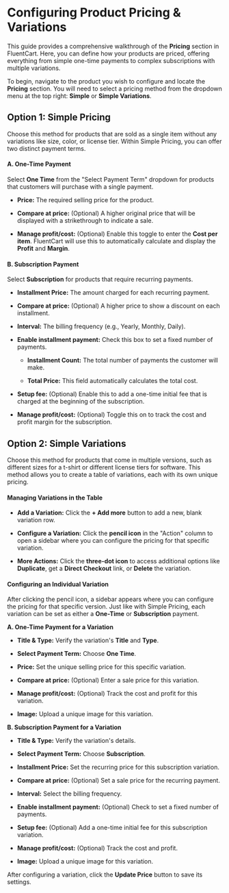# Configuring Product Pricing & Variations

This guide provides a comprehensive walkthrough of the **Pricing** section in FluentCart. Here, you can define how your products are priced, offering everything from simple one-time payments to complex subscriptions with multiple variations.

To begin, navigate to the product you wish to configure and locate the **Pricing** section. You will need to select a pricing method from the dropdown menu at the top right: **Simple** or **Simple Variations**.

## Option 1: Simple Pricing

Choose this method for products that are sold as a single item without any variations like size, color, or license tier. Within Simple Pricing, you can offer two distinct payment terms.

#### A. One-Time Payment

Select **One Time** from the "Select Payment Term" dropdown for products that customers will purchase with a single payment.

* **Price:** The required selling price for the product.

* **Compare at price:** (Optional) A higher original price that will be displayed with a strikethrough to indicate a sale.

* **Manage profit/cost:** (Optional) Enable this toggle to enter the **Cost per item**. FluentCart will use this to automatically calculate and display the **Profit** and **Margin**.

#### B. Subscription Payment

Select **Subscription** for products that require recurring payments.

* **Installment Price:** The amount charged for each recurring payment.

* **Compare at price:** (Optional) A higher price to show a discount on each installment.

* **Interval:** The billing frequency (e.g., Yearly, Monthly, Daily).

* **Enable installment payment:** Check this box to set a fixed number of payments.

  * **Installment Count:** The total number of payments the customer will make.

  * **Total Price:** This field automatically calculates the total cost.

* **Setup fee:** (Optional) Enable this to add a one-time initial fee that is charged at the beginning of the subscription.

* **Manage profit/cost:** (Optional) Toggle this on to track the cost and profit margin for the subscription.

## Option 2: Simple Variations

Choose this method for products that come in multiple versions, such as different sizes for a t-shirt or different license tiers for software. This method allows you to create a table of variations, each with its own unique pricing.

#### Managing Variations in the Table

* **Add a Variation:** Click the **+ Add more** button to add a new, blank variation row.

* **Configure a Variation:** Click the **pencil icon** in the "Action" column to open a sidebar where you can configure the pricing for that specific variation.

* **More Actions:** Click the **three-dot icon** to access additional options like **Duplicate**, get a **Direct Checkout** link, or **Delete** the variation.

#### Configuring an Individual Variation

After clicking the pencil icon, a sidebar appears where you can configure the pricing for that specific version. Just like with Simple Pricing, each variation can be set as either a **One-Time** or **Subscription** payment.

**A. One-Time Payment for a Variation**

* **Title & Type:** Verify the variation's **Title** and **Type**.

* **Select Payment Term:** Choose **One Time**.

* **Price:** Set the unique selling price for this specific variation.

* **Compare at price:** (Optional) Enter a sale price for this variation.

* **Manage profit/cost:** (Optional) Track the cost and profit for this variation.

* **Image:** Upload a unique image for this variation.

**B. Subscription Payment for a Variation**

* **Title & Type:** Verify the variation's details.

* **Select Payment Term:** Choose **Subscription**.

* **Installment Price:** Set the recurring price for this subscription variation.

* **Compare at price:** (Optional) Set a sale price for the recurring payment.

* **Interval:** Select the billing frequency.

* **Enable installment payment:** (Optional) Check to set a fixed number of payments.

* **Setup fee:** (Optional) Add a one-time initial fee for this subscription variation.

* **Manage profit/cost:** (Optional) Track the cost and profit.

* **Image:** Upload a unique image for this variation.

After configuring a variation, click the **Update Price** button to save its settings.